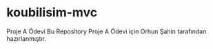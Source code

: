 # koubilisim-mvc
Proje A Ödevi
Bu Repository Proje A Ödevi için Orhun Şahin tarafından hazırlanmıştır.
